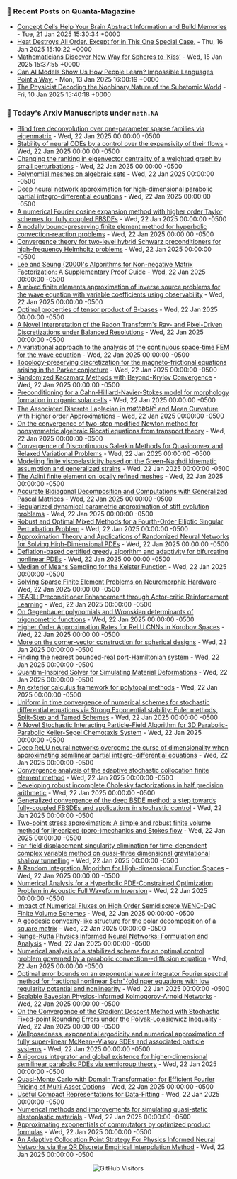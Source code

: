 ### 📝 Recent Posts on Quanta-Magazine
<!-- quanta starts -->
* <a href="https://www.quantamagazine.org/concept-cells-help-your-brain-abstract-information-and-build-memories-20250121/">Concept Cells Help Your Brain Abstract Information and Build Memories</a> - Tue, 21 Jan 2025 15:30:34 +0000
* <a href="https://www.quantamagazine.org/heat-destroys-all-order-except-for-in-this-one-special-case-20250116/">Heat Destroys All Order. Except for in This One Special Case.</a> - Thu, 16 Jan 2025 15:10:22 +0000
* <a href="https://www.quantamagazine.org/mathematicians-discover-new-way-for-spheres-to-kiss-20250115/">Mathematicians Discover New Way for Spheres to ‘Kiss’</a> - Wed, 15 Jan 2025 15:37:55 +0000
* <a href="https://www.quantamagazine.org/can-ai-models-show-us-how-people-learn-impossible-languages-point-a-way-20250113/">Can AI Models Show Us How People Learn? Impossible Languages Point a Way.</a> - Mon, 13 Jan 2025 16:00:19 +0000
* <a href="https://www.quantamagazine.org/the-physicist-decoding-the-nonbinary-nature-of-the-subatomic-world-20250110/">The Physicist Decoding the Nonbinary Nature of the Subatomic World</a> - Fri, 10 Jan 2025 15:40:18 +0000
<!-- quanta ends -->


### 📝 Today's Arxiv Manuscripts under ``math.NA``
<!-- arxiv-math-na starts -->
* <a href="https://arxiv.org/abs/2501.10660">Blind free deconvolution over one-parameter sparse families via eigenmatrix</a> - Wed, 22 Jan 2025 00:00:00 -0500
* <a href="https://arxiv.org/abs/2501.10740">Stability of neural ODEs by a control over the expansivity of their flows</a> - Wed, 22 Jan 2025 00:00:00 -0500
* <a href="https://arxiv.org/abs/2501.10745">Changing the ranking in eigenvector centrality of a weighted graph by small perturbations</a> - Wed, 22 Jan 2025 00:00:00 -0500
* <a href="https://arxiv.org/abs/2501.10873">Polynomial meshes on algebraic sets</a> - Wed, 22 Jan 2025 00:00:00 -0500
* <a href="https://arxiv.org/abs/2501.10880">Deep neural network approximation for high-dimensional parabolic partial integro-differential equations</a> - Wed, 22 Jan 2025 00:00:00 -0500
* <a href="https://arxiv.org/abs/2501.10988">A numerical Fourier cosine expansion method with higher order Taylor schemes for fully coupled FBSDEs</a> - Wed, 22 Jan 2025 00:00:00 -0500
* <a href="https://arxiv.org/abs/2501.11042">A nodally bound-preserving finite element method for hyperbolic convection-reaction problems</a> - Wed, 22 Jan 2025 00:00:00 -0500
* <a href="https://arxiv.org/abs/2501.11060">Convergence theory for two-level hybrid Schwarz preconditioners for high-frequency Helmholtz problems</a> - Wed, 22 Jan 2025 00:00:00 -0500
* <a href="https://arxiv.org/abs/2501.11341">Lee and Seung (2000)'s Algorithms for Non-negative Matrix Factorization: A Supplementary Proof Guide</a> - Wed, 22 Jan 2025 00:00:00 -0500
* <a href="https://arxiv.org/abs/2501.11352">A mixed finite elements approximation of inverse source problems for the wave equation with variable coefficients using observability</a> - Wed, 22 Jan 2025 00:00:00 -0500
* <a href="https://arxiv.org/abs/2501.11365">Optimal properties of tensor product of B-bases</a> - Wed, 22 Jan 2025 00:00:00 -0500
* <a href="https://arxiv.org/abs/2501.11451">A Novel Interpretation of the Radon Transform's Ray- and Pixel-Driven Discretizations under Balanced Resolutions</a> - Wed, 22 Jan 2025 00:00:00 -0500
* <a href="https://arxiv.org/abs/2501.11494">A variational approach to the analysis of the continuous space-time FEM for the wave equation</a> - Wed, 22 Jan 2025 00:00:00 -0500
* <a href="https://arxiv.org/abs/2501.11654">Topology-preserving discretization for the magneto-frictional equations arising in the Parker conjecture</a> - Wed, 22 Jan 2025 00:00:00 -0500
* <a href="https://arxiv.org/abs/2501.11673">Randomized Kaczmarz Methods with Beyond-Krylov Convergence</a> - Wed, 22 Jan 2025 00:00:00 -0500
* <a href="https://arxiv.org/abs/2501.11767">Preconditioning for a Cahn-Hilliard-Navier-Stokes model for morphology formation in organic solar cells</a> - Wed, 22 Jan 2025 00:00:00 -0500
* <a href="https://arxiv.org/abs/2501.11871">The Associated Discrete Laplacian in $mathbb{R}^3$ and Mean Curvature with Higher order Approximations</a> - Wed, 22 Jan 2025 00:00:00 -0500
* <a href="https://arxiv.org/abs/2501.11922">On the convergence of two-step modified Newton method for nonsymmetric algebraic Riccati equations from transport theory</a> - Wed, 22 Jan 2025 00:00:00 -0500
* <a href="https://arxiv.org/abs/2501.11944">Convergence of Discontinuous Galerkin Methods for Quasiconvex and Relaxed Variational Problems</a> - Wed, 22 Jan 2025 00:00:00 -0500
* <a href="https://arxiv.org/abs/2501.11947">Modeling finite viscoelasticity based on the Green-Naghdi kinematic assumption and generalized strains</a> - Wed, 22 Jan 2025 00:00:00 -0500
* <a href="https://arxiv.org/abs/2501.11981">The Adini finite element on locally refined meshes</a> - Wed, 22 Jan 2025 00:00:00 -0500
* <a href="https://arxiv.org/abs/2501.11987">Accurate Bidiagonal Decomposition and Computations with Generalized Pascal Matrices</a> - Wed, 22 Jan 2025 00:00:00 -0500
* <a href="https://arxiv.org/abs/2501.12118">Regularized dynamical parametric approximation of stiff evolution problems</a> - Wed, 22 Jan 2025 00:00:00 -0500
* <a href="https://arxiv.org/abs/2501.12137">Robust and Optimal Mixed Methods for a Fourth-Order Elliptic Singular Perturbation Problem</a> - Wed, 22 Jan 2025 00:00:00 -0500
* <a href="https://arxiv.org/abs/2501.12145">Approximation Theory and Applications of Randomized Neural Networks for Solving High-Dimensional PDEs</a> - Wed, 22 Jan 2025 00:00:00 -0500
* <a href="https://arxiv.org/abs/2501.12361">Deflation-based certified greedy algorithm and adaptivity for bifurcating nonlinear PDEs</a> - Wed, 22 Jan 2025 00:00:00 -0500
* <a href="https://arxiv.org/abs/2501.10440">Median of Means Sampling for the Keister Function</a> - Wed, 22 Jan 2025 00:00:00 -0500
* <a href="https://arxiv.org/abs/2501.10526">Solving Sparse Finite Element Problems on Neuromorphic Hardware</a> - Wed, 22 Jan 2025 00:00:00 -0500
* <a href="https://arxiv.org/abs/2501.10750">PEARL: Preconditioner Enhancement through Actor-critic Reinforcement Learning</a> - Wed, 22 Jan 2025 00:00:00 -0500
* <a href="https://arxiv.org/abs/2501.11092">On Gegenbauer polynomials and Wronskian determinants of trigonometric functions</a> - Wed, 22 Jan 2025 00:00:00 -0500
* <a href="https://arxiv.org/abs/2501.11275">Higher Order Approximation Rates for ReLU CNNs in Korobov Spaces</a> - Wed, 22 Jan 2025 00:00:00 -0500
* <a href="https://arxiv.org/abs/2501.11437">More on the corner-vector construction for spherical designs</a> - Wed, 22 Jan 2025 00:00:00 -0500
* <a href="https://arxiv.org/abs/2501.11903">Finding the nearest bounded-real port-Hamiltonian system</a> - Wed, 22 Jan 2025 00:00:00 -0500
* <a href="https://arxiv.org/abs/2501.12151">Quantim-Inspired Solver for Simulating Material Deformations</a> - Wed, 22 Jan 2025 00:00:00 -0500
* <a href="https://arxiv.org/abs/2303.11093">An exterior calculus framework for polytopal methods</a> - Wed, 22 Jan 2025 00:00:00 -0500
* <a href="https://arxiv.org/abs/2303.15463">Uniform in time convergence of numerical schemes for stochastic differential equations via Strong Exponential stability: Euler methods, Split-Step and Tamed Schemes</a> - Wed, 22 Jan 2025 00:00:00 -0500
* <a href="https://arxiv.org/abs/2309.13554">A Novel Stochastic Interacting Particle-Field Algorithm for 3D Parabolic-Parabolic Keller-Segel Chemotaxis System</a> - Wed, 22 Jan 2025 00:00:00 -0500
* <a href="https://arxiv.org/abs/2310.15581">Deep ReLU neural networks overcome the curse of dimensionality when approximating semilinear partial integro-differential equations</a> - Wed, 22 Jan 2025 00:00:00 -0500
* <a href="https://arxiv.org/abs/2401.14894">Convergence analysis of the adaptive stochastic collocation finite element method</a> - Wed, 22 Jan 2025 00:00:00 -0500
* <a href="https://arxiv.org/abs/2403.13123">Developing robust incomplete Cholesky factorizations in half precision arithmetic</a> - Wed, 22 Jan 2025 00:00:00 -0500
* <a href="https://arxiv.org/abs/2403.18552">Generalized convergence of the deep BSDE method: a step towards fully-coupled FBSDEs and applications in stochastic control</a> - Wed, 22 Jan 2025 00:00:00 -0500
* <a href="https://arxiv.org/abs/2405.10390">Two-point stress approximation: A simple and robust finite volume method for linearized (poro-)mechanics and Stokes flow</a> - Wed, 22 Jan 2025 00:00:00 -0500
* <a href="https://arxiv.org/abs/2405.16768">Far-field displacement singularity elimination for time-dependent complex variable method on quasi-three dimensional gravitational shallow tunnelling</a> - Wed, 22 Jan 2025 00:00:00 -0500
* <a href="https://arxiv.org/abs/2406.16627">A Random Integration Algorithm for High-dimensional Function Spaces</a> - Wed, 22 Jan 2025 00:00:00 -0500
* <a href="https://arxiv.org/abs/2407.19273">Numerical Analysis for a Hyperbolic PDE-Constrained Optimization Problem in Acoustic Full Waveform Inversion</a> - Wed, 22 Jan 2025 00:00:00 -0500
* <a href="https://arxiv.org/abs/2411.07422">Impact of Numerical Fluxes on High Order Semidiscrete WENO-DeC Finite Volume Schemes</a> - Wed, 22 Jan 2025 00:00:00 -0500
* <a href="https://arxiv.org/abs/2412.13990">A geodesic convexity-like structure for the polar decomposition of a square matrix</a> - Wed, 22 Jan 2025 00:00:00 -0500
* <a href="https://arxiv.org/abs/2412.20575">Runge-Kutta Physics Informed Neural Networks: Formulation and Analysis</a> - Wed, 22 Jan 2025 00:00:00 -0500
* <a href="https://arxiv.org/abs/2412.21070">Numerical analysis of a stabilized scheme for an optimal control problem governed by a parabolic convection--diffusion equation</a> - Wed, 22 Jan 2025 00:00:00 -0500
* <a href="https://arxiv.org/abs/2501.01445">Optimal error bounds on an exponential wave integrator Fourier spectral method for fractional nonlinear Schr"{o}dinger equations with low regularity potential and nonlinearity</a> - Wed, 22 Jan 2025 00:00:00 -0500
* <a href="https://arxiv.org/abs/2501.08501">Scalable Bayesian Physics-Informed Kolmogorov-Arnold Networks</a> - Wed, 22 Jan 2025 00:00:00 -0500
* <a href="https://arxiv.org/abs/2301.09511">On the Convergence of the Gradient Descent Method with Stochastic Fixed-point Rounding Errors under the Polyak-Lojasiewicz Inequality</a> - Wed, 22 Jan 2025 00:00:00 -0500
* <a href="https://arxiv.org/abs/2302.05133">Wellposedness, exponential ergodicity and numerical approximation of fully super-linear McKean--Vlasov SDEs and associated particle systems</a> - Wed, 22 Jan 2025 00:00:00 -0500
* <a href="https://arxiv.org/abs/2402.00406">A rigorous integrator and global existence for higher-dimensional semilinear parabolic PDEs via semigroup theory</a> - Wed, 22 Jan 2025 00:00:00 -0500
* <a href="https://arxiv.org/abs/2403.02832">Quasi-Monte Carlo with Domain Transformation for Efficient Fourier Pricing of Multi-Asset Options</a> - Wed, 22 Jan 2025 00:00:00 -0500
* <a href="https://arxiv.org/abs/2403.12206">Useful Compact Representations for Data-Fitting</a> - Wed, 22 Jan 2025 00:00:00 -0500
* <a href="https://arxiv.org/abs/2404.10863">Numerical methods and improvements for simulating quasi-static elastoplastic materials</a> - Wed, 22 Jan 2025 00:00:00 -0500
* <a href="https://arxiv.org/abs/2407.10533">Approximating exponentials of commutators by optimized product formulas</a> - Wed, 22 Jan 2025 00:00:00 -0500
* <a href="https://arxiv.org/abs/2501.07700">An Adaptive Collocation Point Strategy For Physics Informed Neural Networks via the QR Discrete Empirical Interpolation Method</a> - Wed, 22 Jan 2025 00:00:00 -0500
<!-- arxiv-math-na ends -->

<div align="center">
  
![GitHub Visitors](https://api.visitorbadge.io/api/visitors?path=https%3A%2F%2Fgithub.com%2Flowrank&label=profile%20views&labelColor=%231e1e2e&countColor=%23cba6f7)



</div>
